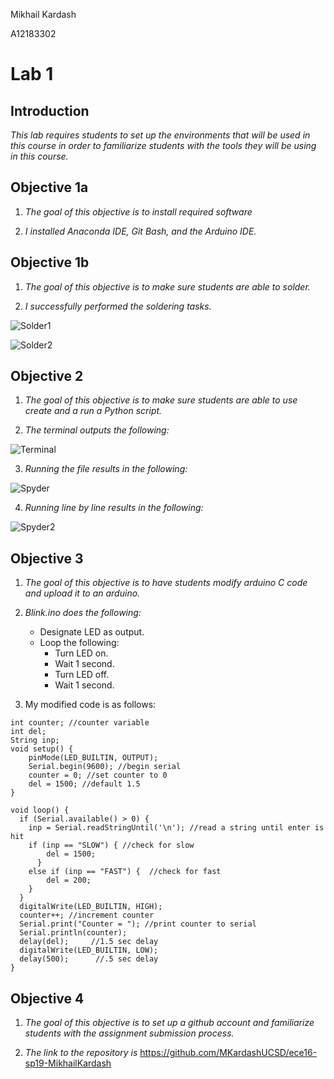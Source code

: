 Mikhail Kardash

A12183302

# Lab 1

## Introduction

*This lab requires students to set up the environments that will be used in this course in order to familiarize students with the tools they will be using in this course.*

## Objective 1a

1. *The goal of this objective is to install required software*

2. *I installed Anaconda IDE, Git Bash, and the Arduino IDE.*

## Objective 1b

1. *The goal of this objective is to make sure students are able to solder.*

2. *I successfully performed the soldering tasks.*

![Solder1](Images/Solder1.jpeg)

![Solder2](Images/Solder2.jpeg)

## Objective 2

1. *The goal of this objective is to make sure students are able to use create and a run a Python script.*

2. *The terminal outputs the following:*

![Terminal](Images/Terminal.jpeg)

3. *Running the file results in the following:*

![Spyder](Images/Spyder1.jpeg)

4. *Running line by line results in the following:*

![Spyder2](Images/Spyder2.jpeg)

## Objective 3

1. *The goal of this objective is to have students modify arduino C code and upload it to an arduino.*

2. *Blink.ino does the following:*

	* Designate LED as output.
	* Loop the following: 
		* Turn LED on. 
		* Wait 1 second. 
		* Turn LED off. 
		* Wait 1 second.
		
3. My modified code is as follows:

```
int counter; //counter variable
int del;
String inp;
void setup() {
	pinMode(LED_BUILTIN, OUTPUT);
	Serial.begin(9600); //begin serial
	counter = 0; //set counter to 0
	del = 1500; //default 1.5
}

void loop() {
  if (Serial.available() > 0) {
    inp = Serial.readStringUntil('\n'); //read a string until enter is hit
    if (inp == "SLOW") { //check for slow
        del = 1500;
      }
    else if (inp == "FAST") {  //check for fast
        del = 200;
    }
  }
  digitalWrite(LED_BUILTIN, HIGH);
  counter++; //increment counter
  Serial.print("Counter = "); //print counter to serial
  Serial.println(counter);   
  delay(del);     //1.5 sec delay                  
  digitalWrite(LED_BUILTIN, LOW);    
  delay(500);      //.5 sec delay                 
}
```

## Objective 4
1.  *The goal of this objective is to set up a github account and familiarize students with the assignment submission process.*

2.  *The link to the repository is* https://github.com/MKardashUCSD/ece16-sp19-MikhailKardash